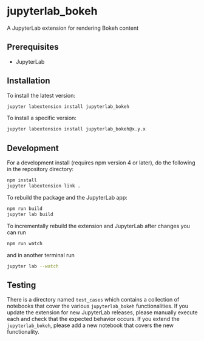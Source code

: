 # jupyterlab_bokeh

A JupyterLab extension for rendering Bokeh content

## Prerequisites

* JupyterLab

## Installation

To install the latest version:

```bash
jupyter labextension install jupyterlab_bokeh
```

To install a specific version:

```bash
jupyter labextension install jupyterlab_bokeh@x.y.x
```

## Development

For a development install (requires npm version 4 or later), do the following in the repository directory:

```bash
npm install
jupyter labextension link .
```

To rebuild the package and the JupyterLab app:

```bash
npm run build
jupyter lab build
```

To incrementally rebuild the extension and JupyterLab after changes you can run

```bash
npm run watch
```

and in another terminal run

```bash
jupyter lab --watch
```

## Testing

There is a directory named ``test_cases`` which contains a collection of notebooks that cover the various ``jupyterlab_bokeh`` functionalities. If you update the extension for new JupyterLab releases, please manually execute each and check that the expected behavior occurs. If you extend the ``jupyterlab_bokeh``, please add a new notebook that covers the new functionality.
